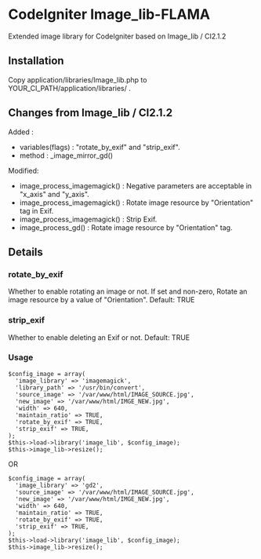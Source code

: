 CodeIgniter Image_lib-FLAMA
=============

Extended image library for CodeIgniter based on Image_lib / CI2.1.2

Installation
-------

Copy application/libraries/Image_lib.php to YOUR_CI_PATH/application/libraries/ .


Changes from Image_lib / CI2.1.2
------------
Added : 
* variables(flags) : "rotate_by_exif" and "strip_exif".
* method : _image_mirror_gd()

Modified:
* image_process_imagemagick() : Negative parameters are acceptable in "x_axis" and "y_axis".
* image_process_imagemagick() : Rotate image resource by "Orientation" tag in Exif.
* image_process_imagemagick() : Strip Exif.
* image_process_gd() : Rotate image resource by "Orientation" tag.


Details
------------

### rotate_by_exif

Whether to enable rotating an image or not.
If set and non-zero, Rotate an image resource by a value of "Orientation".
Default: TRUE

### strip_exif

Whether to enable deleting an Exif or not.
Default: TRUE

### Usage

    $config_image = array(
      'image_library' => 'imagemagick',
      'library_path' => '/usr/bin/convert',
      'source_image' => '/var/www/html/IMAGE_SOURCE.jpg',
      'new_image' => '/var/www/html/IMGE_NEW.jpg',
      'width' => 640,
      'maintain_ratio' => TRUE,
      'rotate_by_exif' => TRUE,
      'strip_exif' => TRUE,
    );
    $this->load->library('image_lib', $config_image);
    $this->image_lib->resize();

OR

    $config_image = array(
      'image_library' => 'gd2',
      'source_image' => '/var/www/html/IMAGE_SOURCE.jpg',
      'new_image' => '/var/www/html/IMGE_NEW.jpg',
      'width' => 640,
      'maintain_ratio' => TRUE,
      'rotate_by_exif' => TRUE,
      'strip_exif' => TRUE,
    );
    $this->load->library('image_lib', $config_image);
    $this->image_lib->resize();
